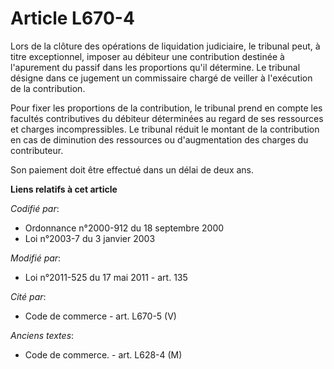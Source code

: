 # Article L670-4

Lors de la clôture des opérations de liquidation judiciaire, le tribunal peut, à titre exceptionnel, imposer au débiteur une
contribution destinée à l'apurement du passif dans les proportions qu'il détermine. Le tribunal désigne dans ce jugement un
commissaire chargé de veiller à l'exécution de la contribution.

Pour fixer les proportions de la contribution, le tribunal prend en compte les facultés contributives du débiteur déterminées
au regard de ses ressources et charges incompressibles. Le tribunal réduit le montant de la contribution en cas de diminution
des ressources ou d'augmentation des charges du contributeur.

Son paiement doit être effectué dans un délai de deux ans.

**Liens relatifs à cet article**

_Codifié par_:

  - Ordonnance n°2000-912 du 18 septembre 2000
  - Loi n°2003-7 du 3 janvier 2003

_Modifié par_:

  - Loi n°2011-525 du 17 mai 2011 - art. 135

_Cité par_:

  - Code de commerce - art. L670-5 (V)

_Anciens textes_:

  - Code de commerce. - art. L628-4 (M)
